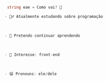  ~~~c#
  string eae = Como vai? 👋
~~~
 ~~~c#
- 🤷‍♂️ Atualmente estudando sobre programação 
 ~~~
<br>

 ~~~c#
- 🎇 Pretendo continuar aprendendo
  ~~~
 
 <br>
 
 ~~~c#
- 🤔 Interesse: front-end 
 ~~~
 
 <br>
 
~~~c#
- 😄 Pronouns: ele/dele
 ~~~
 <br>
 








